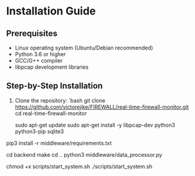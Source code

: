 # Installation Guide

## Prerequisites

- Linux operating system (Ubuntu/Debian recommended)
- Python 3.6 or higher
- GCC/G++ compiler
- libpcap development libraries

## Step-by-Step Installation

1. Clone the repository:
   `bash
   git clone https://github.com/victorejike/FIREWALL/real-time-firewall-monitor.git
   cd real-time-firewall-monitor

   sudo apt-get update
sudo apt-get install -y libpcap-dev python3 python3-pip sqlite3

pip3 install -r middleware/requirements.txt

cd backend
make
cd ..
python3 middleware/data_processor.py

chmod +x scripts/start_system.sh
./scripts/start_system.sh
